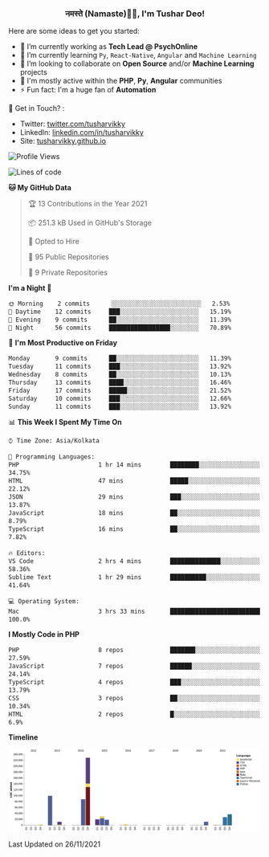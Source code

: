 <h3 align="center">नमस्ते (Namaste)🙏🏻, I'm Tushar Deo!</h3>

Here are some ideas to get you started:

- 🔭 I’m currently working as **Tech Lead @ PsychOnline**
- 🌱 I’m currently learning `Py`, `React-Native`, `Angular` and `Machine Learning`
- 👯 I’m looking to collaborate on **Open Source** and/or **Machine Learning** projects
- 💬 I'm mostly active within the **PHP**, **Py**, **Angular** communities
- ⚡ Fun fact: I'm a huge fan of **Automation**

📣 Get in Touch? :
- Twitter: [twitter.com/tusharvikky](https://twitter.com/tusharvikky)
- LinkedIn: [linkedin.com/in/tusharvikky](https://www.linkedin.com/in/tusharvikky/)
- Site: [tusharvikky.github.io](https://tusharvikky.github.io/)

<!--START_SECTION:waka-->
![Profile Views](http://img.shields.io/badge/Profile%20Views-0-blue)

![Lines of code](https://img.shields.io/badge/From%20Hello%20World%20I%27ve%20Written-577137%20lines%20of%20code-blue)

**🐱 My GitHub Data** 

> 🏆 13 Contributions in the Year 2021
 > 
> 📦 251.3 kB Used in GitHub's Storage 
 > 
> 💼 Opted to Hire
 > 
> 📜 95 Public Repositories 
 > 
> 🔑 9 Private Repositories  
 > 
**I'm a Night 🦉** 

```text
🌞 Morning    2 commits      ░░░░░░░░░░░░░░░░░░░░░░░░░   2.53% 
🌆 Daytime    12 commits     ███░░░░░░░░░░░░░░░░░░░░░░   15.19% 
🌃 Evening    9 commits      ██░░░░░░░░░░░░░░░░░░░░░░░   11.39% 
🌙 Night      56 commits     █████████████████░░░░░░░░   70.89%

```
📅 **I'm Most Productive on Friday** 

```text
Monday       9 commits      ██░░░░░░░░░░░░░░░░░░░░░░░   11.39% 
Tuesday      11 commits     ███░░░░░░░░░░░░░░░░░░░░░░   13.92% 
Wednesday    8 commits      ██░░░░░░░░░░░░░░░░░░░░░░░   10.13% 
Thursday     13 commits     ████░░░░░░░░░░░░░░░░░░░░░   16.46% 
Friday       17 commits     █████░░░░░░░░░░░░░░░░░░░░   21.52% 
Saturday     10 commits     ███░░░░░░░░░░░░░░░░░░░░░░   12.66% 
Sunday       11 commits     ███░░░░░░░░░░░░░░░░░░░░░░   13.92%

```


📊 **This Week I Spent My Time On** 

```text
⌚︎ Time Zone: Asia/Kolkata

💬 Programming Languages: 
PHP                      1 hr 14 mins        ████████░░░░░░░░░░░░░░░░░   34.75% 
HTML                     47 mins             █████░░░░░░░░░░░░░░░░░░░░   22.12% 
JSON                     29 mins             ███░░░░░░░░░░░░░░░░░░░░░░   13.87% 
JavaScript               18 mins             ██░░░░░░░░░░░░░░░░░░░░░░░   8.79% 
TypeScript               16 mins             ██░░░░░░░░░░░░░░░░░░░░░░░   7.82%

🔥 Editors: 
VS Code                  2 hrs 4 mins        ██████████████░░░░░░░░░░░   58.36% 
Sublime Text             1 hr 29 mins        ██████████░░░░░░░░░░░░░░░   41.64%

💻 Operating System: 
Mac                      3 hrs 33 mins       █████████████████████████   100.0%

```

**I Mostly Code in PHP** 

```text
PHP                      8 repos             ███████░░░░░░░░░░░░░░░░░░   27.59% 
JavaScript               7 repos             ██████░░░░░░░░░░░░░░░░░░░   24.14% 
TypeScript               4 repos             ███░░░░░░░░░░░░░░░░░░░░░░   13.79% 
CSS                      3 repos             ██░░░░░░░░░░░░░░░░░░░░░░░   10.34% 
HTML                     2 repos             █░░░░░░░░░░░░░░░░░░░░░░░░   6.9%

```


**Timeline**

![Chart not found](https://raw.githubusercontent.com/tusharvikky/tusharvikky/master/charts/bar_graph.png) 


 Last Updated on 26/11/2021
<!--END_SECTION:waka-->

